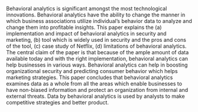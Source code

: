 Behavioral analytics is significant amongst the most technological innovations. Behavioral
analytics have the ability to change the manner in which business associations utilize
individual’s behavior data to analyze and change them into profitable insights. This paper
explains the (a) implementation and impact of behavioral analytics in security and marketing, (b)
tool which is widely used in security and the pros and cons of the tool, (c) case study of Netflix,
(d) limitations of behavioral analytics. The central claim of the paper is that because of the ample
amount of data available today and with the right implementation, behavioral analytics can help
businesses in various ways. Behavioral analytics can help in boosting organizational security and
predicting consumer behavior which helps marketing strategies. This paper concludes that
behavioral analytics examines data as a whole from all the areas which enable businesses to have
non-biased information and protect an organization from internal and external threats. Data by
behavioral analytics is used by analysts to make competitive strategies and better product.
